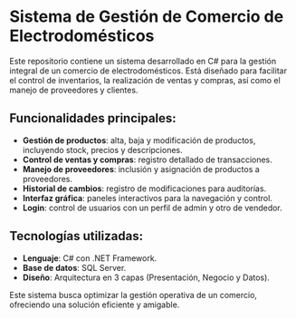 # Sistema de Gestión de Comercio de Electrodomésticos

Este repositorio contiene un sistema desarrollado en C# para la gestión integral de un comercio de electrodomésticos. Está diseñado para facilitar el control de inventarios, la realización de ventas y compras, así como el manejo de proveedores y clientes.

## Funcionalidades principales:
- **Gestión de productos**: alta, baja y modificación de productos, incluyendo stock, precios y descripciones.
- **Control de ventas y compras**: registro detallado de transacciones.
- **Manejo de proveedores**: inclusión y asignación de productos a proveedores.
- **Historial de cambios**: registro de modificaciones para auditorías.
- **Interfaz gráfica**: paneles interactivos para la navegación y control.
- **Login**: control de usuarios con un perfil de admin y otro de vendedor.

## Tecnologías utilizadas:
- **Lenguaje**: C# con .NET Framework.
- **Base de datos**: SQL Server.
- **Diseño**: Arquitectura en 3 capas (Presentación, Negocio y Datos).

Este sistema busca optimizar la gestión operativa de un comercio, ofreciendo una solución eficiente y amigable.
